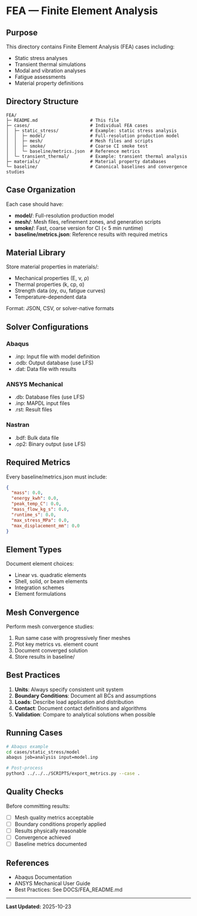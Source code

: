 # FEA — Finite Element Analysis

## Purpose

This directory contains Finite Element Analysis (FEA) cases including:
- Static stress analyses
- Transient thermal simulations
- Modal and vibration analyses
- Fatigue assessments
- Material property definitions

## Directory Structure

```
FEA/
├─ README.md                    # This file
├─ cases/                       # Individual FEA cases
│  ├─ static_stress/            # Example: static stress analysis
│  │  ├─ model/                 # Full-resolution production model
│  │  ├─ mesh/                  # Mesh files and scripts
│  │  ├─ smoke/                 # Coarse CI smoke test
│  │  └─ baseline/metrics.json  # Reference metrics
│  └─ transient_thermal/        # Example: transient thermal analysis
├─ materials/                   # Material property databases
└─ baseline/                    # Canonical baselines and convergence studies
```

## Case Organization

Each case should have:
- **model/**: Full-resolution production model
- **mesh/**: Mesh files, refinement zones, and generation scripts
- **smoke/**: Fast, coarse version for CI (< 5 min runtime)
- **baseline/metrics.json**: Reference results with required metrics

## Material Library

Store material properties in materials/:
- Mechanical properties (E, ν, ρ)
- Thermal properties (k, cp, α)
- Strength data (σy, σu, fatigue curves)
- Temperature-dependent data

Format: JSON, CSV, or solver-native formats

## Solver Configurations

### Abaqus
- .inp: Input file with model definition
- .odb: Output database (use LFS)
- .dat: Data file with results

### ANSYS Mechanical
- .db: Database files (use LFS)
- .inp: MAPDL input files
- .rst: Result files

### Nastran
- .bdf: Bulk data file
- .op2: Binary output (use LFS)

## Required Metrics

Every baseline/metrics.json must include:
```json
{
  "mass": 0.0,
  "energy_kwh": 0.0,
  "peak_temp_C": 0.0,
  "mass_flow_kg_s": 0.0,
  "runtime_s": 0.0,
  "max_stress_MPa": 0.0,
  "max_displacement_mm": 0.0
}
```

## Element Types

Document element choices:
- Linear vs. quadratic elements
- Shell, solid, or beam elements
- Integration schemes
- Element formulations

## Mesh Convergence

Perform mesh convergence studies:
1. Run same case with progressively finer meshes
2. Plot key metrics vs. element count
3. Document converged solution
4. Store results in baseline/

## Best Practices

1. **Units**: Always specify consistent unit system
2. **Boundary Conditions**: Document all BCs and assumptions
3. **Loads**: Describe load application and distribution
4. **Contact**: Document contact definitions and algorithms
5. **Validation**: Compare to analytical solutions when possible

## Running Cases

```bash
# Abaqus example
cd cases/static_stress/model
abaqus job=analysis input=model.inp

# Post-process
python3 ../../../SCRIPTS/export_metrics.py --case .
```

## Quality Checks

Before committing results:
- [ ] Mesh quality metrics acceptable
- [ ] Boundary conditions properly applied
- [ ] Results physically reasonable
- [ ] Convergence achieved
- [ ] Baseline metrics documented

## References

- Abaqus Documentation
- ANSYS Mechanical User Guide
- Best Practices: See DOCS/FEA_README.md

---

**Last Updated:** 2025-10-23

